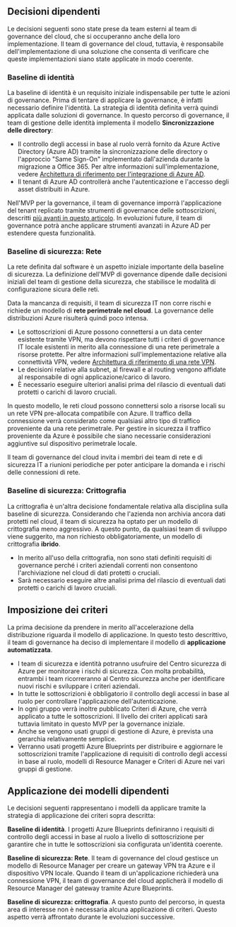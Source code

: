<!-- TEMPLATE FILE - DO NOT ADD METADATA -->

## <a name="dependent-decisions"></a>Decisioni dipendenti

Le decisioni seguenti sono state prese da team esterni al team di governance del cloud, che si occuperanno anche della loro implementazione. Il team di governance del cloud, tuttavia, è responsabile dell'implementazione di una soluzione che consenta di verificare che queste implementazioni siano state applicate in modo coerente.

### <a name="identity-baseline"></a>Baseline di identità

La baseline di identità è un requisito iniziale indispensabile per tutte le azioni di governance. Prima di tentare di applicare la governance, è infatti necessario definire l'identità. La strategia di identità definita verrà quindi applicata dalle soluzioni di governance.
In questo percorso di governance, il team di gestione delle identità implementa il modello **Sincronizzazione delle directory**:

- Il controllo degli accessi in base al ruolo verrà fornito da Azure Active Directory (Azure AD) tramite la sincronizzazione delle directory o l'approccio "Same Sign-On" implementato dall'azienda durante la migrazione a Office 365. Per altre informazioni sull'implementazione, vedere [Architettura di riferimento per l'integrazione di Azure AD](/azure/architecture/reference-architectures/identity/azure-ad).
- Il tenant di Azure AD controllerà anche l'autenticazione e l'accesso degli asset distribuiti in Azure.

Nell'MVP per la governance, il team di governance imporrà l'applicazione del tenant replicato tramite strumenti di governance delle sottoscrizioni, descritti [più avanti in questo articolo](#subscription-model). In evoluzioni future, il team di governance potrà anche applicare strumenti avanzati in Azure AD per estendere questa funzionalità.

### <a name="security-baseline-networking"></a>Baseline di sicurezza: Rete

La rete definita dal software è un aspetto iniziale importante della baseline di sicurezza. La definizione dell'MVP di governance dipende dalle decisioni iniziali del team di gestione della sicurezza, che stabilisce le modalità di configurazione sicura delle reti.

Data la mancanza di requisiti, il team di sicurezza IT non corre rischi e richiede un modello di **rete perimetrale nel cloud**. La governance delle distribuzioni Azure risulterà quindi poco intensa.

- Le sottoscrizioni di Azure possono connettersi a un data center esistente tramite VPN, ma devono rispettare tutti i criteri di governance IT locale esistenti in merito alla connessione di una rete perimetrale a risorse protette. Per altre informazioni sull'implementazione relative alla connettività VPN, vedere [Architettura di riferimento di una rete VPN](/azure/architecture/reference-architectures/hybrid-networking/vpn).
- Le decisioni relative alla subnet, al firewall e al routing vengono affidate al responsabile di ogni applicazione/carico di lavoro.
- È necessario eseguire ulteriori analisi prima del rilascio di eventuali dati protetti o carichi di lavoro cruciali.

In questo modello, le reti cloud possono connettersi solo a risorse locali su un rete VPN pre-allocata compatibile con Azure. Il traffico della connessione verrà considerato come qualsiasi altro tipo di traffico proveniente da una rete perimetrale. Per gestire in sicurezza il traffico proveniente da Azure è possibile che siano necessarie considerazioni aggiuntive sul dispositivo perimetrale locale.

Il team di governance del cloud invita i membri dei team di rete e di sicurezza IT a riunioni periodiche per poter anticipare la domanda e i rischi delle connessioni di rete.

### <a name="security-baseline-encryption"></a>Baseline di sicurezza: Crittografia

La crittografia è un'altra decisione fondamentale relativa alla disciplina sulla baseline di sicurezza. Considerando che l'azienda non archivia ancora dati protetti nel cloud, il team di sicurezza ha optato per un modello di crittografia meno aggressivo.
A questo punto, da qualsiasi team di sviluppo viene suggerito, ma non richiesto obbligatoriamente, un modello di crittografia **ibrido**.

- In merito all'uso della crittografia, non sono stati definiti requisiti di governance perché i criteri aziendali correnti non consentono l'archiviazione nel cloud di dati protetti o cruciali.
- Sarà necessario eseguire altre analisi prima del rilascio di eventuali dati protetti o carichi di lavoro cruciali.

## <a name="policy-enforcement"></a>Imposizione dei criteri

La prima decisione da prendere in merito all'accelerazione della distribuzione riguarda il modello di applicazione. In questo testo descrittivo, il team di governance ha deciso di implementare il modello di **applicazione automatizzata**.

- I team di sicurezza e identità potranno usufruire del Centro sicurezza di Azure per monitorare i rischi di sicurezza. Con molta probabilità, entrambi i team ricorreranno al Centro sicurezza anche per identificare nuovi rischi e sviluppare i criteri aziendali.
- In tutte le sottoscrizioni è obbligatorio il controllo degli accessi in base al ruolo per controllare l'applicazione dell'autenticazione.
- In ogni gruppo verrà inoltre pubblicato Criteri di Azure, che verrà applicato a tutte le sottoscrizioni. Il livello dei criteri applicati sarà tuttavia limitato in questo MVP per la governance iniziale.
- Anche se vengono usati gruppi di gestione di Azure, è prevista una gerarchia relativamente semplice.
- Verranno usati progetti Azure Blueprints per distribuire e aggiornare le sottoscrizioni tramite l'applicazione di requisiti di controllo degli accessi in base al ruolo, modelli di Resource Manager e Criteri di Azure nei vari gruppi di gestione.

## <a name="applying-the-dependent-patterns"></a>Applicazione dei modelli dipendenti

Le decisioni seguenti rappresentano i modelli da applicare tramite la strategia di applicazione dei criteri sopra descritta:

**Baseline di identità**. I progetti Azure Blueprints definiranno i requisiti di controllo degli accessi in base al ruolo a livello di sottoscrizione per garantire che in tutte le sottoscrizioni sia configurata un'identità coerente.

**Baseline di sicurezza: Rete**. Il team di governance del cloud gestisce un modello di Resource Manager per creare un gateway VPN tra Azure e il dispositivo VPN locale. Quando il team di un'applicazione richiederà una connessione VPN, il team di governance del cloud applicherà il modello di Resource Manager del gateway tramite Azure Blueprints.

**Baseline di sicurezza: crittografia**. A questo punto del percorso, in questa area di interesse non è necessaria alcuna applicazione di criteri. Questo aspetto verrà affrontato durante le evoluzioni successive.
